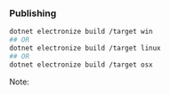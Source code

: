 ### Publishing

```sh
dotnet electronize build /target win
## OR
dotnet electronize build /target linux
## OR
dotnet electronize build /target osx
```

Note:

